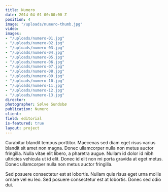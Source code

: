 ```yaml
---
title: Numero
date: 2014-04-01 00:00:00 Z
position: 4
image: "/uploads/numero-thumb.jpg"
video: 
images:
- "/uploads/numero-01.jpg"
- "/uploads/numero-02.jpg"
- "/uploads/numero-03.jpg"
- "/uploads/numero-04.jpg"
- "/uploads/numero-05.jpg"
- "/uploads/numero-06.jpg"
- "/uploads/numero-07.jpg"
- "/uploads/numero-08.jpg"
- "/uploads/numero-09.jpg"
- "/uploads/numero-10.jpg"
- "/uploads/numero-11.jpg"
- "/uploads/numero-12.jpg"
- "/uploads/numero-13.jpg"
director: 
photographer: Sølve Sundsbø
publication: Numero
client: 
field: editorial
is-featured: true
layout: project
---
```


Curabitur blandit tempus porttitor. Maecenas sed diam eget risus varius blandit sit amet non magna. Donec ullamcorper nulla non metus auctor fringilla. Nulla vitae elit libero, a pharetra augue. Nullam id dolor id nibh ultricies vehicula ut id elit. Donec id elit non mi porta gravida at eget metus. Donec ullamcorper nulla non metus auctor fringilla.

Sed posuere consectetur est at lobortis. Nullam quis risus eget urna mollis ornare vel eu leo. Sed posuere consectetur est at lobortis. Donec sed odio dui.